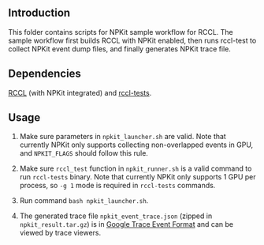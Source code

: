 ## Introduction

This folder contains scripts for NPKit sample workflow for RCCL. The sample workflow first builds RCCL with NPKit enabled, then runs rccl-test to collect NPKit event dump files, and finally generates NPKit trace file.

## Dependencies

[RCCL](https://github.com/ROCmSoftwarePlatform/rccl) (with NPKit integrated) and [rccl-tests](https://github.com/ROCmSoftwarePlatform/rccl-tests).

## Usage

1) Make sure parameters in `npkit_launcher.sh` are valid. Note that currently NPKit only supports collecting non-overlapped events in GPU, and `NPKIT_FLAGS` should follow this rule.

2) Make sure `rccl_test` function in `npkit_runner.sh` is a valid command to run `rccl-tests` binary. Note that currently NPKit only supports 1 GPU per process, so `-g 1` mode is required in `rccl-tests` commands.

3) Run command `bash npkit_launcher.sh`.

4) The generated trace file `npkit_event_trace.json` (zipped in `npkit_result.tar.gz`) is in [Google Trace Event Format](https://docs.google.com/document/d/1CvAClvFfyA5R-PhYUmn5OOQtYMH4h6I0nSsKchNAySU/preview) and can be viewed by trace viewers.
